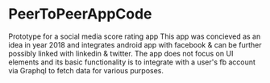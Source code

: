 # PeerToPeerAppCode
Prototype for a social media score rating app
This app was concieved as an idea in year 2018 and integrates android app with facebook & can be further possibly linked with linkedin & twitter. 
The app does not focus on UI elements and its basic functionality is to integrate with a user's fb account via Graphql to fetch data for various purposes.

